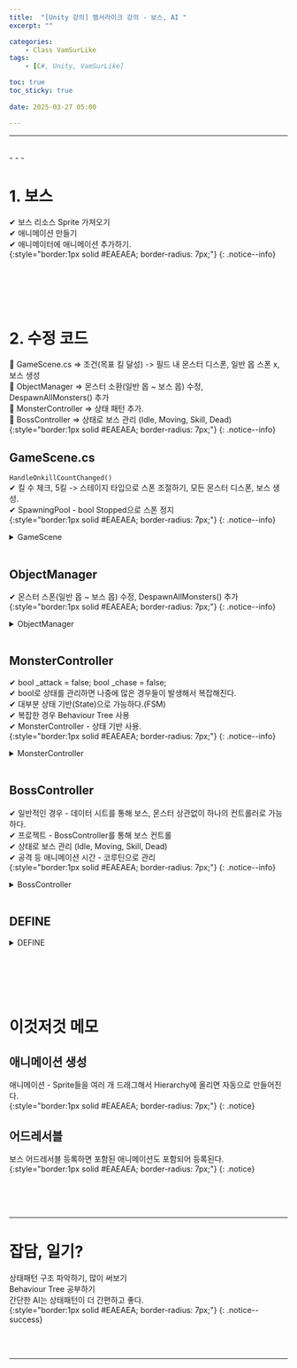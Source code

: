 ```yaml
---
title:  "[Unity 강의] 뱀서라이크 강의 - 보스, AI "
excerpt: ""

categories:
    - Class VamSurLike
tags:
    - [C#, Unity, VamSurLike]

toc: true
toc_sticky: true
 
date: 2025-03-27 05:00

---
```

- - -


<br>
- - - 

<!--&nbsp;🔹 ✔ ✅  -->


# 1. 보스
✔ 보스 리소스 Sprite 가져오기  
✔ 애니메이션 만들기  
✔ 애니메이터에 애니메이션 추가하기.  
{:style="border:1px solid #EAEAEA; border-radius: 7px;"}
{: .notice--info}  

<br><br><br><br>

# 2. 수정 코드
🔹 GameScene.cs => 조건(목표 킬 달성) -> 필드 내 몬스터 디스폰, 일반 몹 스폰 x, 보스 생성  
🔹 ObjectManager => 몬스터 소환(일반 몹 ~ 보스 몹) 수정, DespawnAllMonsters() 추가  
🔹 MonsterController => 상태 패턴 추가.  
🔹 BossController => 상태로 보스 관리 (Idle, Moving, Skill, Dead)  
{:style="border:1px solid #EAEAEA; border-radius: 7px;"}
{: .notice--info} 


## GameScene.cs
``HandleOnkillCountChanged()``  
✔ 킬 수 체크, 5킬 -> 스테이지 타입으로 스폰 조절하기, 모든 몬스터 디스폰, 보스 생성.  
✔ SpawningPool - bool Stopped으로 스폰 정지  
{:style="border:1px solid #EAEAEA; border-radius: 7px;"}
{: .notice--info} 
<details>
<summary>GameScene</summary>
<div class="notice--primary" markdown="1"> 

```c# 
public class GameScene : MonoBehaviour
{
    SpawningPool _spawningPool;

    StageType _stageType;
    public StageType StageType 
    {
        get { return _stageType; }
        set 
        {
            _stageType = value;
            if (_spawningPool !=null)
            {
                switch (value) 
                {
                    case StageType.Normal:
                        _spawningPool.Stopped = false;
                        break;
                    case StageType.Boss:
                        _spawningPool.Stopped = true;
                        break;

                }
            }
        }
    }

    void StartLoaded()
    {
        Managers.Game.OnkillCountChanged -= HandleOnkillCountChanged;
        Managers.Game.OnkillCountChanged += HandleOnkillCountChanged;

    }

    public void HandleOnkillCountChanged(int killCount)
    {
        Managers.UI.GetSceneUI<UI_GameScene>().SetKillCount(killCount);
        if (killCount==5)
        {
            StageType = StageType.Boss;
            Managers.Object.DespawnAllMonsters();
            Vector2 spawnPos = Utils.GenerateMonsterSpawnPosition(Managers.Game.Player.transform.position, 5, 10);
            Managers.Object.Spawn<MonsterController>(spawnPos, MonsterID.BOSS_ID);
        }
    }
}
```
</div>
</details>

<br>

## ObjectManager
✔ 몬스터 스폰(일반 몹 ~ 보스 몹) 수정, DespawnAllMonsters() 추가  
{:style="border:1px solid #EAEAEA; border-radius: 7px;"}
{: .notice--info} 
<details>
<summary>ObjectManager</summary>
<div class="notice--primary" markdown="1"> 

```c# 
public class ObjectManager 
{
    public T Spawn<T>(Vector3 position, int  templateID =0) where T : BaseController 
    {
        System.Type type = typeof(T);

        else if(type == typeof(MonsterController))
        {
            string name = "";
            switch (templateID) 
            {
                case MonsterID.GOBLIN_ID:
                    name = PrefabsName.Goblin;
                    break;
                case MonsterID.SNAKE_ID:
                    name = PrefabsName.Snake;
                    break;
                case MonsterID.BOSS_ID:
                    name = PrefabsName.Boss;
                    
                    break;
            }
            GameObject go = Managers.Resource.Instantiate(name, pooling : true);
            go.transform.position = position;

            MonsterController mc = go.GetOrAddComponent<MonsterController>();
            Monster.Add(mc);
            mc.Init();

            return mc as T;
        }

    public void DespawnAllMonsters() 
    {
        var mosters = Monster.ToList();

        foreach (var monster in mosters)
        {
            Despawn<MonsterController>(monster);
        }
    }
}
```
</div>
</details>

<br>

## MonsterController
✔ bool _attack = false; bool _chase = false;  
✔ bool로 상태를 관리하면 나중에 많은 경우들이 발생해서 복잡해진다.  
✔ 대부분 상태 기반(State)으로 가능하다.(FSM)   
✔ 복잡한 경우 Behaviour Tree 사용   
✔ MonsterController - 상태 기반 사용.  
{:style="border:1px solid #EAEAEA; border-radius: 7px;"}
{: .notice--info} 

<details>
<summary>MonsterController</summary>
<div class="notice--primary" markdown="1"> 

```c# 
public class MonsterController : CreatureController
{

    #region State Pattern

    CreatureState _creatureState = CreatureState.Moving;
    public virtual CreatureState CreatureState 
    {
        get { return _creatureState; }
        set 
        {
            _creatureState = value;
            UpdateAnimation();
        }
    }

    protected Animator _animator;

    public virtual void UpdateAnimation() { }

    public override void UpdateController()
    {
        base.UpdateController();

        switch (CreatureState) 
        {
            case CreatureState.Idle:
                UpdateIdle();
                break;
            case CreatureState.Skill:
                UpdateSkill();
                break;
            case CreatureState.Moving:
                UpdateMoving();
                break;
            case CreatureState.Dead:
                UpdateDead();
                break;
        }
    }

    protected virtual void UpdateIdle() { }
    protected virtual void UpdateSkill() { }
    protected virtual void UpdateMoving() { }
    protected virtual void UpdateDead() { }
    #endregion

```
</div>
</details>

<br>

## BossController
✔ 일반적인 경우 - 데이터 시트를 통해 보스, 몬스터 상관없이 하나의 컨트롤러로 가능하다.  
✔ 프로젝트 - BossController를 통해 보스 컨트롤  
✔ 상태로 보스 관리 (Idle, Moving, Skill, Dead)  
✔ 공격 등 애니메이션 시간 - 코루틴으로 관리  
{:style="border:1px solid #EAEAEA; border-radius: 7px;"}
{: .notice--info} 
<details>
<summary>BossController</summary>
<div class="notice--primary" markdown="1"> 

```c# 
public class BossController : MonsterController
{
    public override bool Init()
    {
        base.Init();

        _animator = GetComponent<Animator>();
        CreatureState = CreatureState.Moving;
        Hp = 100000;

        return true;
    }

    public override void UpdateAnimation()
    {
        switch (CreatureState) 
        {
            case CreatureState.Idle:
                _animator.Play("Idle");
                break;
            case CreatureState.Moving:
                _animator.Play("Moving");
                break;
            case CreatureState.Skill:
                _animator.Play("Attack");
                break;
            case CreatureState.Dead:
                _animator.Play("Death");
                break;
        }
    }

    float _range = 2.0f;
    protected override void UpdateMoving()
    {
        PlayerController pc = Managers.Game.Player;
        if (pc.IsValid() == false)
            return;

        Vector3 dir = pc.transform.position - transform.position;

        if (dir.magnitude <_range)
        {
            CreatureState = CreatureState.Skill;

            //float animLength = _animator.runtimeAnimatorController.animationClips.Length;
            float animLength = 0.41f;
            Wait(animLength);
        }
    }

    protected override void UpdateSkill()
    {
        if (_coWait ==null)
            CreatureState = CreatureState.Moving;

    }

    protected override void UpdateDead()
    {
        if (_coWait == null)
            Managers.Object.Despawn(this);
    }

    #region Wait Coroutine

    Coroutine _coWait;

    void Wait(float waitSecond) 
    {
        if (_coWait != null)
            StopCoroutine(_coWait);
        _coWait = StartCoroutine(CoStartWait(waitSecond));

    }

    IEnumerator CoStartWait(float waitSecond) 
    {
        yield return new WaitForSeconds(waitSecond);
        _coWait = null;
    }

    #endregion

    public override void OnDamaged(BaseController attacker, int damage)
    {
        base.OnDamaged(attacker, damage);
    }

    protected override void OnDead()
    {
        CreatureState = CreatureState.Dead;
        Wait(2.0f);
    }

}

```
</div>
</details>

<br>

## DEFINE

<details>
<summary>DEFINE</summary>
<div class="notice--primary" markdown="1"> 

```c# 
public struct MonsterID
{
    public const int GOBLIN_ID = 1;
    public const int SNAKE_ID = 2;
    public const int BOSS_ID = 3;
}

public struct PrefabsName
{
    public const string Goblin = "Goblin_01.prefab";
    public const string Snake = "Snake_01.prefab";
    public const string Player = "Slime_01.prefab";
    public const string Boss = "Boss_01.prefab";
}

public enum StageType
{
    Normal,
    Boss,
}

public enum CreatureState
{
    Idle,
    Moving,
    Skill,
    Dead,
}
```
</div>
</details>

<br><br><br><br>

# 이것저것 메모

## 애니메이션 생성  
애니메이션 - Sprite들을 여러 개 드래그해서 Hierarchy에 올리면 자동으로 만들어진다.  
{:style="border:1px solid #EAEAEA; border-radius: 7px;"}
{: .notice} 

## 어드레서블 
보스 어드레서블 등록하면 포함된 애니메이션도 포함되어 등록된다.  
{:style="border:1px solid #EAEAEA; border-radius: 7px;"}
{: .notice} 

<br><br><br>
- - - 

# 잡담, 일기?
상태패턴 구조 파악하기, 많이 써보기  
Behaviour Tree 공부하기  
간단한 AI는 상태패턴이 더 간편하고 좋다.  
{:style="border:1px solid #EAEAEA; border-radius: 7px;"}
{: .notice--success}  


<br><br>
- - -